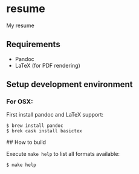 # resume

My resume

## Requirements

* Pandoc
* LaTeX (for PDF rendering)

## Setup development environment

### For OSX:

First install pandoc and LaTeX support:

```
$ brew install pandoc
$ brek cask install basictex
```

## How to build

Execute `make help` to list all formats available:

```
$ make help
````
